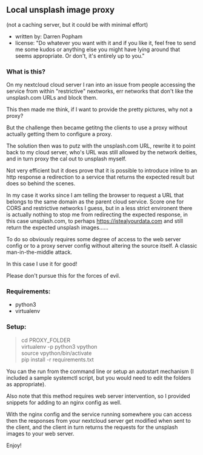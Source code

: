 ## Local unsplash image proxy
(not a caching server, but it could be with minimal effort)

- written by: Darren Popham
- license: "Do whatever you want with it and if you like it, feel free to send me some kudos or anything else you might have lying around that seems appropriate.  Or don't, it's entirely up to you."

### What is this?

On my nextcloud cloud server I ran into an issue from people accessing the service from within "restrictive" nextworks, err networks that don't like the unsplash.com URLs and block them.

This then made me think, if I want to provide the pretty pictures, why not a proxy?   

But the challenge then became getitng the clients to use a proxy without actually getting them to configure a proxy.

The solution then was to putz with the unsplash.com URL, rewrite it to point back to my cloud server, who's URL was still allowed by the network deities, and in turn proxy the cal out to unsplash myself.

Not very efficient but it does prove that it is possible to introduce inline to an http response a redirection to a service that returns the expected result but does so behind the scenes.

In my case it works since I am telling the browser to request a URL that belongs to the same domain as the parent cloud service.  Score one for CORS and restrictive networks I guess, but in a less strict environent there is actually nothing to stop me from redirecting the expected response, in this case unsplash.com, to perhaps https://istealyourdata.com and still return the expected unsplash images......

To do so obviously requires some degree of access to the web server config or to a proxy server config without altering the source itself.  A classic man-in-the-middle attack.

In this case I use it for good!

Please don't pursue this for the forces of evil.

### Requirements:
- python3
- virtualenv

### Setup:
> cd PROXY_FOLDER<br>
> virtualenv -p python3 vpython<br>
> source vpython/bin/activate<br>
> pip install -r requirements.txt<br>

You can the run from the command line or setup an autostart mechanism (I included a sample systemctl script, but you would need to edit the folders as appropriate).

Also note that this method requires web server intervention, so I provided snippets for adding to an nginx config as well.

With the nginx config and the service running somewhere you can access then the responses from your nextcloud server get modified when sent to the client, and the client in turn returns the requests for the unsplash images to your web server.

Enjoy!
